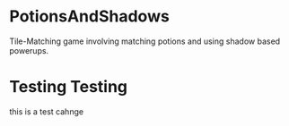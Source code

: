 # PotionsAndShadows
Tile-Matching game involving matching potions and using shadow based powerups.



# Testing Testing
this is a test cahnge
